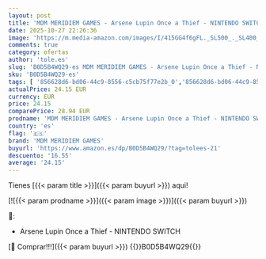 ```yaml
---
layout: post
title: 'MDM MERIDIEM GAMES - Arsene Lupin Once a Thief - NINTENDO SWITCH'
date: 2025-10-27 22:26:36
image: 'https://m.media-amazon.com/images/I/415GG4f6gFL._SL500_._SL400_.jpg'
comments: true
category: ofertas
author: 'tole.es'
slug: 'B0D5B4WQ29-es MDM MERIDIEM GAMES - Arsene Lupin Once a Thief - NINTENDO...'
sku: 'B0D5B4WQ29-es'
tags: [ '856628d6-bd06-44c9-8556-c5cb75f77e2b_0','856628d6-bd06-44c9-8556-c5cb75f77e2b_2201','856628d6-bd06-44c9-8556-c5cb75f77e2b_3601','Arborist Merchandising Root','Hardware y juegos para Nintendo Switch','Juegos para Nintendo Switch','Preventa de Videojuegos','Self Service','Special Features Stores','Videojuegos','Videojuegos más esperados','mdm meridiem games','nintendo','🇪🇸', ]
actualPrice: 24.15 EUR
currency: EUR
price: 24.15
comparePrice: 28.94 EUR
prodname: 'MDM MERIDIEM GAMES - Arsene Lupin Once a Thief - NINTENDO SWITCH'
country: 'es'
flag: '🇪🇸'
brand: 'MDM MERIDIEM GAMES'
buyurl: 'https://www.amazon.es/dp/B0D5B4WQ29/?tag=tolees-21'
descuento: '16.55'
average: '24.15'
---
```


Tienes [{{< param title >}}]({{< param buyurl >}}) aqui!

[![{{< param prodname >}}]({{< param image >}})]({{< param buyurl >}})

🔎:

- Arsene Lupin Once a Thief - NINTENDO SWITCH

[🛒 Comprar!!!]({{< param buyurl >}})
{{<world>}}B0D5B4WQ29{{</world>}}
